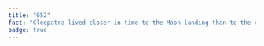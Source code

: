 ```yaml
---
title: "052"
fact: "Cleopatra lived closer in time to the Moon landing than to the construction of the Great Pyramid of Giza. She was born 2000 years before the Moon landing (69 BC), but 2491 years after the pyramid's construction ended (2560 BC)."
badge: true
---
```


